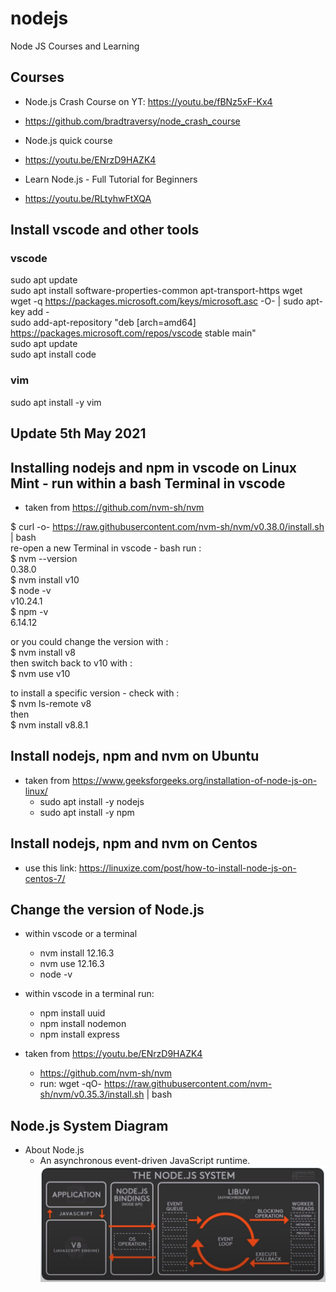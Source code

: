 # nodejs
Node JS Courses and Learning

## Courses
- Node.js Crash Course on YT: https://youtu.be/fBNz5xF-Kx4
- https://github.com/bradtraversy/node_crash_course

- Node.js quick course
- https://youtu.be/ENrzD9HAZK4

- Learn Node.js - Full Tutorial for Beginners
- https://youtu.be/RLtyhwFtXQA

## Install vscode and other tools

### vscode
sudo apt update <br/>
sudo apt install software-properties-common apt-transport-https wget <br/>
wget -q https://packages.microsoft.com/keys/microsoft.asc -O- | sudo apt-key add - <br/>
sudo add-apt-repository "deb [arch=amd64] https://packages.microsoft.com/repos/vscode stable main" <br/>
sudo apt update <br/>
sudo apt install code <br/>

### vim
sudo apt install -y vim  
  
## Update 5th May 2021
## Installing nodejs and npm in vscode on Linux Mint - run within a bash Terminal in vscode
- taken from https://github.com/nvm-sh/nvm  
  
$ curl -o- https://raw.githubusercontent.com/nvm-sh/nvm/v0.38.0/install.sh | bash  
re-open a new Terminal in vscode - bash run :  
$ nvm --version  
0.38.0  
$ nvm install v10  
$ node -v  
v10.24.1  
$ npm -v  
6.14.12  
  
or you could change the version with :  
$ nvm install v8  
then switch back to v10 with :  
$ nvm use v10  
  
to install a specific version - check with :  
$ nvm ls-remote v8  
then  
$ nvm install v8.8.1  
  

## Install nodejs, npm and nvm on Ubuntu
- taken from https://www.geeksforgeeks.org/installation-of-node-js-on-linux/
  - sudo apt install -y nodejs
  - sudo apt install -y npm
  
## Install nodejs, npm and nvm on Centos

- use this link: https://linuxize.com/post/how-to-install-node-js-on-centos-7/

## Change the version of Node.js
- within vscode or a terminal
  - nvm install 12.16.3
  - nvm use 12.16.3
  - node -v

- within vscode in a terminal run:
  - npm install uuid
  - npm install nodemon
  - npm install express

- taken from https://youtu.be/ENrzD9HAZK4
  - https://github.com/nvm-sh/nvm
  - run: wget -qO- https://raw.githubusercontent.com/nvm-sh/nvm/v0.35.3/install.sh | bash <br/>

## Node.js System Diagram

- About Node.js
  - An asynchronous event-driven JavaScript runtime.
![](./node.js-system.png)
